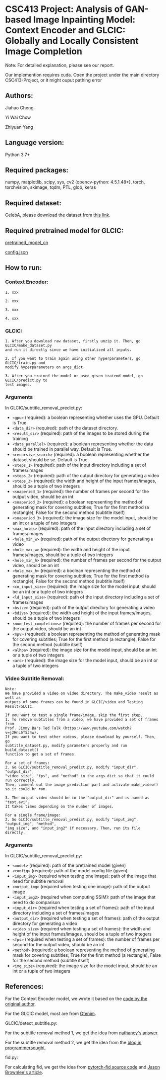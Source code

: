 # CSC413 Project: Analysis of GAN-based Image Inpainting Model: Context Encoder and GLCIC: Globally and Locally Consistent Image Completion

Note: For detailed explanation, please see our report.

Our implemention requires cuda.
Open the project under the main directory CSC413-Project, or it might ouput pathing error

## Authors: 
Jiahao Cheng 

Yi Wai Chow 

Zhiyuan Yang 

## Language version: 
Python 3.7+

## Required packages: 
numpy, matplotlib, scipy, sys, cv2 (opencv-python: 4.5.1.48+), torch, torchvision, skimage, tqdm, PTL, glob, keras

## Required dataset:
CelebA, please download the dataset from [this link](https://drive.google.com/file/d/0B7EVK8r0v71pZjFTYXZWM3FlRnM).

## Required pretrained model for GLCIC:
[pretrained_model_cn](https://github.com/CSMYang/CSC413-Project/blob/main/GLCIC/pretrained_model_cn)

[config.json](https://github.com/CSMYang/CSC413-Project/blob/main/GLCIC/config.json)

## How to run:

### Context Encoder:
    1. xxx

    2. xxx
       
    3. xxx

    4. xxx

### GLCIC:
    1. After you download raw dataset, firstly unzip it. Then, go GLCIC/make_dataset.py
    and run it directly since we have initialized all inputs.

    2. If you want to train again using other hyperparameters, go GLCIC/train.py and
    modify hyperparameters on args_dict.
       
    3. After you trained the model or used given traiend model, go GLCIC/predict.py to
    test images.

### Arguments
In GLCIC/subtitle_removal_predict.py:
* `<gpu>` (required): a boolean representing whether uses the GPU. Default is True.
* `<data_dir>` (required): path of the dataset directory.
* `<result_dir>` (required): path of the images to be stored during the training
* `<data_parallel>` (required): a boolean representing whether the data should be trained in parallel way. Default is True.
* `<recursive_search>` (required): a boolean representing whether the dataset should be se. Default is True.
* `<steps_1>` (required): path of the input directory including a set of frames/images
* `<steps_2>` (required): path of the output directory for generating a video
* `<steps_3>` (required): the width and height of the input frames/images, should be a tuple of two integers
* `<snaperiod_1>` (required): the number of frames per second for the output video, should be an int
* `<snaperiod_2>` (required): a boolean representing the method of generating mask for covering subtitles; True for the first method (a rectangle), False for the second method (subtitle itself)
* `<snaperiod_3>` (required): the image size for the model input, should be an int or a tuple of two integers
* `<max_holes>` (required): path of the input directory including a set of frames/images
* `<hole_min_w>` (required): path of the output directory for generating a video
* `<hole_max_w>` (required): the width and height of the input frames/images, should be a tuple of two integers
* `<hole_min_h>` (required): the number of frames per second for the output video, should be an int
* `<hole_max_h>` (required): a boolean representing the method of generating mask for covering subtitles; True for the first method (a rectangle), False for the second method (subtitle itself)
* `<cn_input_size>` (required): the image size for the model input, should be an int or a tuple of two integers
* `<ld_input_size>` (required): path of the input directory including a set of frames/images
* `<bsize>` (required): path of the output directory for generating a video
* `<bdivs>` (required): the width and height of the input frames/images, should be a tuple of two integers
* `<num_test_completions>` (required): the number of frames per second for the output video, should be an int
* `<mpv>` (required): a boolean representing the method of generating mask for covering subtitles; True for the first method (a rectangle), False for the second method (subtitle itself)
* `<alhpa>` (required): the image size for the model input, should be an int or a tuple of two integers
* `<arc>` (required): the image size for the model input, should be an int or a tuple of two integers


### Video Subtitle Removal:

    Note:
    We have provided a video on video directory. The make_video result as well as
    outputs of some frames can be found in GLCIC/video and Testing Result/GLCIC.
    
    If you want to test a single frame/image, skip the first step.
    1. To remove subtitles from a video, we have provided a set of frames from 
    Prof. Jimmy Ba's Ted Talk (https://www.youtube.com/watch?v=j2HnL6T5J4w). 
    If you want to test other videos, please download by yourself. Then, go 
    subtitle_dataset.py, modify parameters properly and run build_dataset() 
    function to get a set of frames.

    For a set of frames:
    2. Go GLCIC/subtitle_removal_predict.py, modify "input_dir", "output_dir", 
    "video_size", "fps", and "method" in the args_dict so that it could run correctly. 
    Then, comment out the image prediction part and activate make_video() so it could br ran.
       
    3. The output video should be in the "output_dir" and is named as "test.avi". 
    It takes times depending on the number of images.

    For a single frame/image:
    2. Go GLCIC/subtitle_removal_predict.py, modify "input_img", "output_img", "method", 
    "img_size", and "input_ing2" if necessary. Then, run its file directly.
    
### Arguments
In GLCIC/subtitle_removal_predict.py:
* `<model>` (required): path of the pretrained model (given)
* `<config>` (required): path of the model config file (given)
* `<input_img>` (required when testing one image): path of the image that need for subtitle removal
* `<output_img>` (required when testing one image): path of the output image
* `<input_img2>` (required when computing SSIM): path of the image that need to do comparison
* `<input_dir>` (required when testing a set of frames): path of the input directory including a set of frames/images
* `<output_dir>` (required when testing a set of frames): path of the output directory for generating a video
* `<video_size>` (required when testing a set of frames): the width and height of the input frames/images, should be a tuple of two integers
* `<fps>` (required when testing a set of frames): the number of frames per second for the output video, should be an int
* `<method>` (required): a boolean representing the method of generating mask for covering subtitles; True for the first method (a rectangle), False for the second method (subtitle itself)
* `<img_size>` (required): the image size for the model input, should be an int or a tuple of two integers

## References:

For the Context Encoder model, we wrote it based on the [code by the original author](https://github.com/pathak22/context-encoder).

For the GLCIC model, most are from [Otenim](https://github.com/otenim/GLCIC-PyTorch).

GLCIC/detect_subtitle.py:

For the subtitle removal method 1, we get the idea from [nathancy's answer](https://stackoverflow.com/questions/37771263/detect-text-area-in-an-image-using-python-and-opencv).

For the subtitle removal method 2, we get the idea from the [blog in programmersought](https://www.programmersought.com/article/5117975415/).

fid.py:

For calculating fid, we get the idea from [pytorch-fid source code](https://github.com/mseitzer/pytorch-fid/blob/master/src/pytorch_fid/fid_score.py) and [Jason Brownlee's article](https://machinelearningmastery.com/how-to-implement-the-frechet-inception-distance-fid-from-scratch/).
